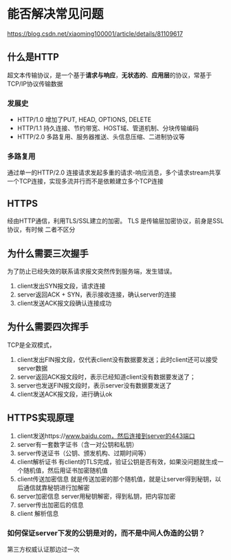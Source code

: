 # 能否解决常见问题

https://blog.csdn.net/xiaoming100001/article/details/81109617

## 什么是HTTP
超文本传输协议，是一个基于**请求与响应**，**无状态的**、**应用层**的协议，常基于TCP/IP协议传输数据

### 发展史
-  HTTP/1.0  增加了PUT, HEAD, OPTIONS, DELETE
-  HTTP/1.1  持久连接、节约带宽、HOST域、管道机制、分块传输编码
-  HTTP/2.0  多路复用、服务器推送、头信息压缩、二进制协议等

### 多路复用
通过单一的HTTP/2.0 连接请求发起多重的请求-响应消息，多个请求stream共享一个TCP连接，实现多流并行而不是依赖建立多个TCP连接

## HTTPS
经由HTTP通信，利用TLS/SSL建立的加密。
TLS 是传输层加密协议，前身是SSL协议，有时候 二者不区分

## 为什么需要三次握手
为了防止已经失效的联系请求报文突然传到服务端，发生错误。
1. client发出SYN报文段，请求连接
2. server返回ACK + SYN，表示接收连接，确认server的连接
3. client发送ACK报文段确认连接成功

## 为什么需要四次挥手
TCP是全双模式，
1. client发出FIN报文段，仅代表client没有数据要发送；此时client还可以接受server数据
2. server返回ACK报文段时，表示已经知道client没有数据要发送了；
3. server也发送FIN报文段时，表示server没有数据要发送了
4. client发送ACK报文段，进行确认ok



##  HTTPS实现原理
1. client发送https://www.baidu.com，然后连接到server的443端口
2. server有一套数字证书（含一对公钥和私钥）
3. server传送证书（公钥、颁发机构、过期时间等）
4. client解析证书
   有client的TLS完成，验证公钥是否有效，如果没问题就生成一个随机值，然后用证书加密随机值
5. client传送加密信息
   就是传送加密的那个随机值，就是让server得到秘钥，以后通信就靠秘钥进行加解密
6. server加密信息
   server用秘钥解密，得到私钥，把内容加密
7. server传出加密后的信息
8. client 解析信息

### 如何保证server下发的公钥是对的，而不是中间人伪造的公钥？
第三方权威认证那边过一次
   